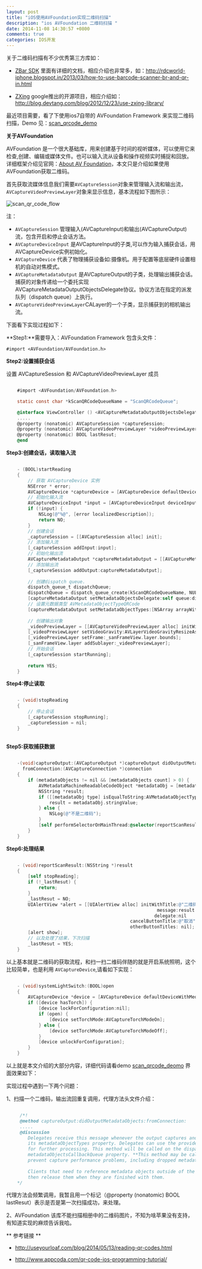```yaml
---
layout: post
title: "iOS使用AVFoundation实现二维码扫描"
description: "ios AVFoundation 二维码扫描 "
date: 2014-11-08 14:30:57 +0800
comments: true
categories: IOS开发
---
```

关于二维码扫描有不少优秀第三方库如：

+ [ZBar SDK](http://zbar.sourceforge.net/iphone/sdkdoc/index.html) 里面有详细的文档，相应介绍也非常多，如：<u>http://rdcworld-iphone.blogspot.in/2013/03/how-to-use-barcode-scanner-br-and-qr-in.html</u>

+ [ZXing](https://github.com/zxing/zxing) google推出的开源项目，相应介绍如：<u>http://blog.devtang.com/blog/2012/12/23/use-zxing-library/</u>

最近项目需要，看了下使用ios7自带的 AVFoundation Framework 来实现二维码扫描，Demo 见：[scan_qrcode_demo](https://github.com/strivingboy/scan_qrcode_demo.git)

**关于AVFoundation**

<!--more-->

AVFoundation 是一个很大基础库，用来创建基于时间的视听媒体，可以使用它来检查,创建、编辑或媒体文件。也可以输入流从设备和操作视频实时捕捉和回放。详细框架介绍见官网：[About AV Foundation](https://developer.apple.com/library/mac/documentation/AudioVideo/Conceptual/AVFoundationPG/Articles/00_Introduction.html)，本文只是介绍如果使用AVFoundation获取二维码。

首先获取流媒体信息我们需要`AVCaptureSession`对象来管理输入流和输出流，`AVCaptureVideoPreviewLayer`对象来显示信息，基本流程如下图所示：

![scan_qr_code_flow](http://strivingboy.github.com/images/2014-11-08-flow.jpg)

注：

+ `AVCaptureSession` 管理输入(AVCaptureInput)和输出(AVCaptureOutput)流，包含开启和停止会话方法。
+ `AVCaptureDeviceInput` 是AVCaptureInput的子类,可以作为输入捕获会话，用AVCaptureDevice实例初始化。
+ `AVCaptureDevice` 代表了物理捕获设备如:摄像机。用于配置等底层硬件设置相机的自动对焦模式。
+ `AVCaptureMetadataOutput` 是AVCaptureOutput的子类，处理输出捕获会话。捕获的对象传递给一个委托实现AVCaptureMetadataOutputObjectsDelegate协议。协议方法在指定的派发队列（dispatch queue）上执行。
+ `AVCaptureVideoPreviewLayer`CALayer的一个子类，显示捕获到的相机输出流。

下面看下实现过程如下：

**Step1:**需要导入：AVFoundation Framework 包含头文件：

    #import <AVFoundation/AVFoundation.h>


**Step2:设置捕获会话**

设置 AVCaptureSession 和 AVCaptureVideoPreviewLayer 成员

```objective-c

    #import <AVFoundation/AVFoundation.h>

    static const char *kScanQRCodeQueueName = "ScanQRCodeQueue";

    @interface ViewController () <AVCaptureMetadataOutputObjectsDelegate>
    .....
    @property (nonatomic) AVCaptureSession *captureSession;
    @property (nonatomic) AVCaptureVideoPreviewLayer *videoPreviewLayer;
    @property (nonatomic) BOOL lastResut;
    @end

```

**Step3:创建会话，读取输入流**

```objective-c

    - (BOOL)startReading
    {
        // 获取 AVCaptureDevice 实例
        NSError * error;
        AVCaptureDevice *captureDevice = [AVCaptureDevice defaultDeviceWithMediaType:AVMediaTypeVideo];
        // 初始化输入流
        AVCaptureDeviceInput *input = [AVCaptureDeviceInput deviceInputWithDevice:captureDevice error:&error];
        if (!input) {
            NSLog(@"%@", [error localizedDescription]);
            return NO;
        }
        // 创建会话
        _captureSession = [[AVCaptureSession alloc] init];
        // 添加输入流
        [_captureSession addInput:input];
        // 初始化输出流
        AVCaptureMetadataOutput *captureMetadataOutput = [[AVCaptureMetadataOutput alloc] init];
        // 添加输出流
        [_captureSession addOutput:captureMetadataOutput];
        
        // 创建dispatch queue.
        dispatch_queue_t dispatchQueue;
        dispatchQueue = dispatch_queue_create(kScanQRCodeQueueName, NULL);
        [captureMetadataOutput setMetadataObjectsDelegate:self queue:dispatchQueue];
        // 设置元数据类型 AVMetadataObjectTypeQRCode
        [captureMetadataOutput setMetadataObjectTypes:[NSArray arrayWithObject:AVMetadataObjectTypeQRCode]];
        
        // 创建输出对象
        _videoPreviewLayer = [[AVCaptureVideoPreviewLayer alloc] initWithSession:_captureSession];
        [_videoPreviewLayer setVideoGravity:AVLayerVideoGravityResizeAspectFill];
        [_videoPreviewLayer setFrame:_sanFrameView.layer.bounds];
        [_sanFrameView.layer addSublayer:_videoPreviewLayer];
        // 开始会话
        [_captureSession startRunning];
        
        return YES;
    }

```

**Step4:停止读取**

```objective-c

    - (void)stopReading
    {
        // 停止会话
        [_captureSession stopRunning];
        _captureSession = nil;
    }
    
```

**Step5:获取捕获数据**

```objective-c
    
    -(void)captureOutput:(AVCaptureOutput *)captureOutput didOutputMetadataObjects:(NSArray *)metadataObjects
      fromConnection:(AVCaptureConnection *)connection
	{
	    if (metadataObjects != nil && [metadataObjects count] > 0) {
	        AVMetadataMachineReadableCodeObject *metadataObj = [metadataObjects objectAtIndex:0];
	        NSString *result;
	        if ([[metadataObj type] isEqualToString:AVMetadataObjectTypeQRCode]) {
	            result = metadataObj.stringValue;
	        } else {
	            NSLog(@"不是二维码");
	        }
	        [self performSelectorOnMainThread:@selector(reportScanResult:) withObject:result waitUntilDone:NO];
	    }
	}

```

**Step6:处理结果**

```objective-c

	- (void)reportScanResult:(NSString *)result
	{
	    [self stopReading];
	    if (!_lastResut) {
	        return;
	    }
	    _lastResut = NO;
	    UIAlertView *alert = [[UIAlertView alloc] initWithTitle:@"二维码扫描"
	                                                    message:result
	                                                   delegate:nil
	                                          cancelButtonTitle:@"取消"
	                                          otherButtonTitles: nil];
	    [alert show];
	    // 以及处理了结果，下次扫描
	    _lastResut = YES;
	}

```

以上基本就是二维码的获取流程，和扫一扫二维码伴随的就是开启系统照明，这个比较简单，也是利用 `AVCaptureDevice`,请看如下实现：

```objective-c

	- (void)systemLightSwitch:(BOOL)open
	{
	    AVCaptureDevice *device = [AVCaptureDevice defaultDeviceWithMediaType:AVMediaTypeVideo];
	    if ([device hasTorch]) {
	        [device lockForConfiguration:nil];
	        if (open) {
	            [device setTorchMode:AVCaptureTorchModeOn];
	        } else {
	            [device setTorchMode:AVCaptureTorchModeOff];
	        }
	        [device unlockForConfiguration];
	    }
	}


```

以上就是本文介绍的大部分内容，详细代码请看demo [scan_qrcode_deomo](https://github.com/strivingboy/scan_qrcode_demo.git) 界面效果如下：

实现过程中遇到一下两个问题：

1、扫描一个二维码，输出流回重复调用，代理方法头文件介绍：

```objective-c

	 /*!
	 @method captureOutput:didOutputMetadataObjects:fromConnection:
	 .....	
	 @discussion
	    Delegates receive this message whenever the output captures and emits new objects, as specified by
	    its metadataObjectTypes property. Delegates can use the provided objects in conjunction with other APIs
	    for further processing. This method will be called on the dispatch queue specified by the output's
	    metadataObjectsCallbackQueue property. **This method may be called frequently** so it must be efficient to 
	    prevent capture performance problems, including dropped metadata objects.
	
	    Clients that need to reference metadata objects outside of the scope of this method must retain them and
	    then release them when they are finished with them.
	*/

```

代理方法会频繁调用，我暂且用一个标记（@property (nonatomic) BOOL lastResut）表示是否是第一次扫描成功，来处理。

2、AVFoundation 
该库不能扫描相册中的二维码图片，不知为啥苹果没有支持，有知道实现的麻烦告诉我哈。


** 参考链接 ** 

- <u>http://useyourloaf.com/blog/2014/05/13/reading-qr-codes.html</u>

- <u>http://www.appcoda.com/qr-code-ios-programming-tutorial/ </u>